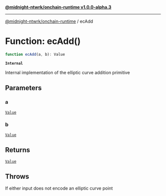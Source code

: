 [**@midnight-ntwrk/onchain-runtime v1.0.0-alpha.3**](../README.md)

***

[@midnight-ntwrk/onchain-runtime](../globals.md) / ecAdd

# Function: ecAdd()

```ts
function ecAdd(a, b): Value
```

**`Internal`**

Internal implementation of the elliptic curve addition primitive

## Parameters

### a

[`Value`](../type-aliases/Value.md)

### b

[`Value`](../type-aliases/Value.md)

## Returns

[`Value`](../type-aliases/Value.md)

## Throws

If either input does not encode an elliptic curve point
